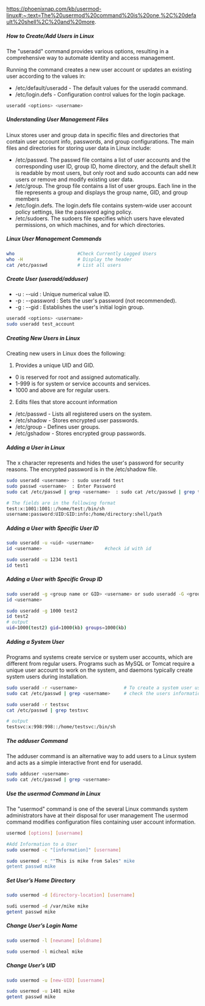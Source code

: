 https://phoenixnap.com/kb/usermod-linux#:~:text=The%20usermod%20command%20is%20one,%2C%20default%20shell%2C%20and%20more.

##### How to Create/Add Users in Linux
The "useradd" command provides various options, resulting in a comprehensive way to automate identity and access management.

Running the command creates a new user account or updates an existing user according to the values in:

- /etc/default/useradd - The default values for the useradd command.
- /etc/login.defs - Configuration control values for the login package.

``````sh
useradd <options> <username>

``````
##### Understanding User Management Files
Linux stores user and group data in specific files and directories that contain user account info, passwords, and group configurations.
The main files and directories for storing user data in Linux include:
- /etc/passwd. The passwd file contains a list of user accounts and the corresponding user ID, group ID, home directory, and the default shell.It is readable by most users, but only root and sudo accounts can add new users or remove and modify existing user data.
- /etc/group. The group file contains a list of user groups. Each line in the file represents a group and displays the group name, GID, and group members
- /etc/login.defs. The login.defs file contains system-wide user account policy settings, like the password aging policy.
- /etc/sudoers. The sudoers file specifies which users have elevated permissions, on which machines, and for which directories.

##### Linux User Management Commands

``````sh
who                       #Check Currently Logged Users
who -H                    # Display the header
cat /etc/passwd           # List all users

``````
##### Create User (useradd/adduser)
- -u <uid>: --uid <uid>	: Unique numerical value ID.
- -p <password>: --password <password>	: Sets the user's password (not recommended).
- -g <name or number>: --gid <name or number>	: Establishes the user's initial login group.

``````sh
useradd <options> <username>
sudo useradd test_account

``````
##### Creating New Users in Linux
Creating new users in Linux does the following:

1. Provides a unique UID and GID.

- 0 is reserved for root and assigned automatically.
- 1-999 is for system or service accounts and services.
- 1000 and above are for regular users.

2. Edits files that store account information
- /etc/passwd - Lists all registered users on the system.
- /etc/shadow - Stores encrypted user passwords.
- /etc/group - Defines user groups.
- /etc/gshadow - Stores encrypted group passwords.

##### Adding a User in Linux
The x character represents and hides the user's password for security reasons. The encrypted password is in the /etc/shadow file.
``````sh
sudo useradd <username> : sudo useradd test
sudo passwd <username>  : Enter Password
sudo cat /etc/passwd | grep <username>  : sudo cat /etc/passwd | grep test

# The fields are in the following format
test:x:1001:1001::/home/test:/bin/sh
username:password:UID:GID:info:/home/directory:shell/path
``````
##### Adding a User with Specific User ID

``````sh
sudo useradd -u <uid> <username>
id <username>                       #check id with id

sudo useradd -u 1234 test1
id test1

``````
##### Adding a User with Specific Group ID

``````sh
sudo useradd -g <group name or GID> <username> or sudo useradd -G <group1,group2,group3> <username>
id <username>

sudo useradd -g 1000 test2
id test2
# output
uid=1000(test2) gid=1000(kb) groups=1000(kb)

``````
##### Adding a System User
Programs and systems create service or system user accounts, which are different from regular users. Programs such as MySQL or Tomcat require a unique user account to work on the system, and daemons typically create system users during installation.

``````sh
sudo useradd -r <username>                 # To create a system user use -r option
sudo cat /etc/passwd | grep <username>     # check the users information

sudo useradd -r testsvc
cat /etc/passwd | grep testsvc

# output
testsvc:x:998:998::/home/testsvc:/bin/sh
``````
##### The adduser Command
The adduser command is an alternative way to add users to a Linux system and acts as a simple interactive front end for useradd.
``````sh
sudo adduser <username>
sudo cat /etc/passwd | grep <username>

``````
##### Use the usermod Command in Linux
The "usermod" command is one of the several Linux commands system administrators have at their disposal for user management
The usermod command modifies configuration files containing user account information.
``````sh
usermod [options] [username]

#Add Information to a User
sudo usermod -c "[information]" [username]

sudo usermod -c ""This is mike from Sales" mike
getent passwd mike

``````
##### Set User’s Home Directory

``````sh
sudo usermod -d [directory-location] [username]

sudi usermod -d /var/mike mike
getent passwd mike
``````
##### Change User’s Login Name


``````sh
sudo usermod -l [newname] [oldname]

sudo usermod -l micheal mike
``````
##### Change User’s UID

``````sh
sudo usermod -u [new-UID] [username]

sudo usermod -u 1401 mike
getent passwd mike
``````
